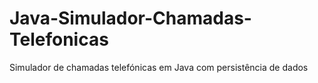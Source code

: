 # Java-Simulador-Chamadas-Telefonicas
Simulador de chamadas telefónicas em Java com persistência de dados

